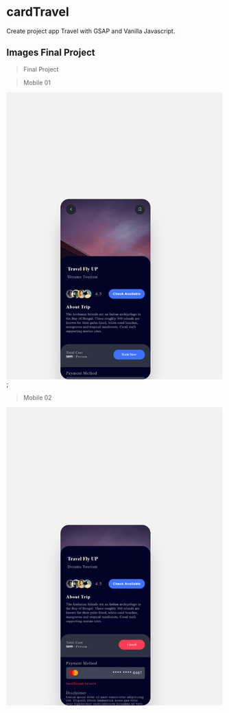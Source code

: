 # cardTravel

Create project app Travel with GSAP and Vanilla Javascript.

## Images Final Project

> Final Project

> Mobile 01

![]("../../src/assets/image/cardMobile01.png);

> Mobile 02

![]("../../src/assets/image/cardMobile02.png)

